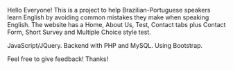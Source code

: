 Hello Everyone! This is a project to help Brazilian-Portuguese speakers learn English by avoiding common mistakes they make when speaking English.
The website has a Home, About Us, Test, Contact tabs plus Contact Form, Short Survey and Multiple Choice style test. 

JavaScript/JQuery. Backend with PHP and MySQL. Using Bootstrap.

Feel free to give feedback!
Thanks!
